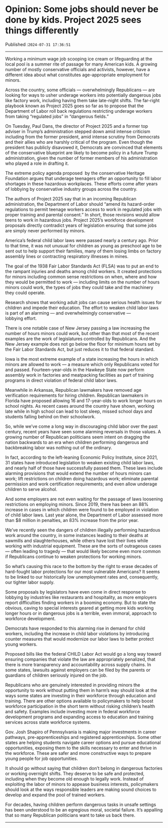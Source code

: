 # Opinion: Some jobs should never be done by kids. Project 2025 sees things differently

Published :`2024-07-31 17:36:51`

---

Working a minimum wage job scooping ice cream or lifeguarding at the local pool is a summer rite of passage for many American kids. A growing number of mostly conservative officials and activists, however, have a different idea about what constitutes age-appropriate employment for minors.

Across the country, some officials — overwhelmingly Republicans — are looking for ways to usher underage workers into potentially dangerous jobs like factory work, including having them take late-night shifts. The far-right playbook known as Project 2025 goes so far as to propose that the Department of Labor roll back regulations restricting underage workers from taking “regulated jobs” in “dangerous fields.”

On Tuesday, Paul Dans, the director of Project 2025 and a former top adviser in Trump’s administration stepped down amid intense criticism including from the former president, amid intense scrutiny from Democrats and their allies who are harshly critical of the program. Even though the president has publicly disavowed it, Democrats are convinced that elements of the conservative blueprint are likely to become policy in a future Trump administration, given the number of former members of his administration who played a role in drafting it.

The extreme policy agenda proposed  by the conservative Heritage Foundation argues that underage teenagers offer an opportunity to fill labor shortages in these hazardous workplaces. These efforts come after years of lobbying by conservative industry groups across the country.

The authors of Project 2025 say that in an incoming Republican administration, the Department of Labor should “amend its hazard-order regulations to permit teenage workers access to work in regulated jobs with proper training and parental consent.” In short, those revisions would allow  teens to work in hazardous jobs. Project 2025’s workforce development proposals directly contradict years of legislation ensuring  that some jobs are simply never performed by minors.

America’s federal child labor laws were passed nearly a century ago. Prior to that time, it was not unusual for children as young as preschool age to be sent out to help support their families, many of them losing limbs on factory assembly lines or contracting respiratory illnesses in mines.

The goal of the 1938 Fair Labor Standards Act (FLSA) was to put an end to the rampant injuries and deaths among child workers. It created protections for minors including common sense restrictions on when, where and how they would be permitted to work — including limits on the number of hours minors could work, the types of jobs they could take and the machinery they could operate.

Research shows that working adult jobs can cause serious health issues for children and impede their education. The effort to weaken child labor laws is part of an alarming — and overwhelmingly conservative — lobbying effort.

There is one notable case of New Jersey passing a law increasing the number of hours minors could work, but other than that most of the recent examples are the work of legislatures controlled by Republicans. And the New Jersey example does not go below the floor for minimum hours set by the Fair Labor Standards Act, but just reduces it to that federal standard.

Iowa is the most extreme example of a state increasing the hours in which minors are allowed to work — a measure which only Republicans voted for and passed. Fourteen-year-olds in the Hawkeye State now perform assembly work in factories and meatpacking facilities as part of training programs in direct violation of federal child labor laws.

Meanwhile in Arkansas, Republican lawmakers have removed age verification requirements for hiring children. Republican lawmakers in Florida have proposed allowing 16 and 17-year-olds to work longer hours on school nights. As recent cases around the country have shown, working late while in high school can lead to lost sleep, missed school days and students falling behind on their schoolwork.

So, while we’ve come a long way in discouraging child labor over the past century, recent years have seen some alarming reversals in those values. A growing number of Republican politicians seem intent on dragging the nation backwards to an era when children performing dangerous and backbreaking labor was nothing out of the ordinary.

In fact, according to the left-leaning Economic Policy Institute, since 2021, 31 states have introduced legislation to weaken existing child labor laws, and nearly half of those have successfully passed them. These laws include alarming provisions that would extend the number of hours minors can work; lift restrictions on children doing hazardous work; eliminate parental permission and work certification requirements; and even allow underage children to serve alcohol.

And some employers are not even waiting for the passage of laws loosening restrictions on employing minors. Since 2019, there has been an 88% increase in cases in which children were found to be employed in violation of child labor laws. Last year alone, the Department of Labor assessed more than $8 million in penalties, an 83% increase from the prior year.

We’ve recently seen the dangers of children illegally performing hazardous work around the country, in some instances leading to their deaths at sawmills and slaughterhouses, while others have lost their lives while working with industrial equipment. These are the sorts of outrageous cases — often leading to tragedy — that would likely become even more common if Republicans continue to weaken protections for working minors.

So what’s causing this race to the bottom by the right to erase decades of hard-fought labor protections for our most vulnerable Americans? It seems to be linked to our historically low unemployment rates and, consequently, our tighter labor supply.

Some proposals by legislators have even come in direct response to lobbying by industries like restaurants and hospitality, as more employers report difficulties finding workers in a booming economy. But to state the obvious, caving to special interests geared at getting more kids working longer hours or in dangerous jobs is a terrible, even immoral, approach to workforce development.

Democrats have responded to this alarming rise in demand for child workers, including the increase in child labor violations by introducing counter measures that would modernize our labor laws to better protect young workers.

Proposed bills like the federal CHILD Labor Act would go a long way toward ensuring companies that violate the law are appropriately penalized, that there is more transparency and accountability across supply chains. In some states, lawsuits against employers can be filed by the parents or guardians of children seriously injured on the job.

Republicans who are genuinely interested in providing minors the opportunity to work without putting them in harm’s way should look at the ways some states are investing in their workforce through education and training. There are other options available to policymakers to help boost workforce participation in the short term without risking children’s health and safety. Examples include investing more in federal workforce development programs and expanding access to education and training services across state workforce systems.

Gov. Josh Shapiro of Pennsylvania is making major investments in career pathways, pre-apprenticeships and registered apprenticeships. Some other states are helping students navigate career options and pursue educational opportunities, exposing them to the skills necessary to enter and thrive in the workforce. These are safer and more constructive ways to prepare young people for job opportunities.

It should go without saying that children don’t belong in dangerous factories or working overnight shifts. They deserve to be safe and protected, including when they become old enough to legally work. Instead of exploiting the labor of minors to appease business interests, policymakers should look at the ways responsible leaders are making sound choices to develop and expand the pool of trained workers.

For decades, having children perform dangerous tasks in unsafe settings has been understood to be an egregious moral, societal failure. It’s appalling that so many Republican politicians want to take us back there.

---

